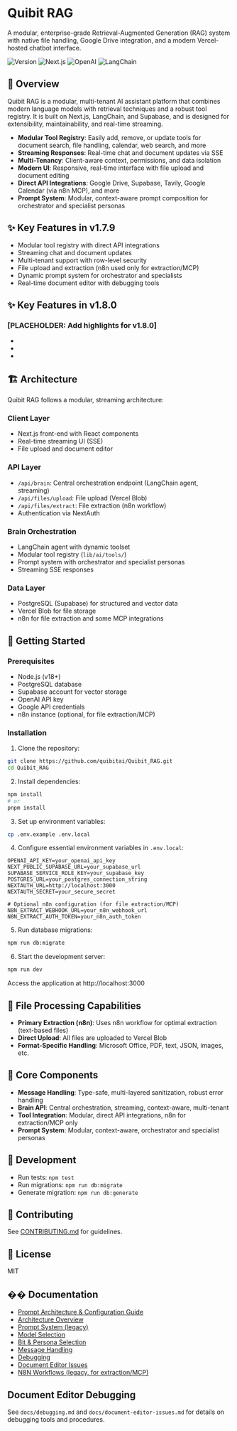 # Quibit RAG

A modular, enterprise-grade Retrieval-Augmented Generation (RAG) system with native file handling, Google Drive integration, and a modern Vercel-hosted chatbot interface.

![Version](https://img.shields.io/badge/version-2.0.0-blue)
![Next.js](https://img.shields.io/badge/Next.js-15.3.0-black)
![OpenAI](https://img.shields.io/badge/OpenAI-GPT--4-green)
![LangChain](https://img.shields.io/badge/LangChain-0.3.24-yellow)

## 🌟 Overview

Quibit RAG is a modular, multi-tenant AI assistant platform that combines modern language models with retrieval techniques and a robust tool registry. It is built on Next.js, LangChain, and Supabase, and is designed for extensibility, maintainability, and real-time streaming.

- **Modular Tool Registry**: Easily add, remove, or update tools for document search, file handling, calendar, web search, and more
- **Streaming Responses**: Real-time chat and document updates via SSE
- **Multi-Tenancy**: Client-aware context, permissions, and data isolation
- **Modern UI**: Responsive, real-time interface with file upload and document editing
- **Direct API Integrations**: Google Drive, Supabase, Tavily, Google Calendar (via n8n MCP), and more
- **Prompt System**: Modular, context-aware prompt composition for orchestrator and specialist personas

## ✨ Key Features in v1.7.9

- Modular tool registry with direct API integrations
- Streaming chat and document updates
- Multi-tenant support with row-level security
- File upload and extraction (n8n used only for extraction/MCP)
- Dynamic prompt system for orchestrator and specialists
- Real-time document editor with debugging tools

## ✨ Key Features in v1.8.0

### [PLACEHOLDER: Add highlights for v1.8.0]
- 
- 
- 

## 🏗️ Architecture

Quibit RAG follows a modular, streaming architecture:

### Client Layer
- Next.js front-end with React components
- Real-time streaming UI (SSE)
- File upload and document editor

### API Layer
- `/api/brain`: Central orchestration endpoint (LangChain agent, streaming)
- `/api/files/upload`: File upload (Vercel Blob)
- `/api/files/extract`: File extraction (n8n workflow)
- Authentication via NextAuth

### Brain Orchestration
- LangChain agent with dynamic toolset
- Modular tool registry (`lib/ai/tools/`)
- Prompt system with orchestrator and specialist personas
- Streaming SSE responses

### Data Layer
- PostgreSQL (Supabase) for structured and vector data
- Vercel Blob for file storage
- n8n for file extraction and some MCP integrations

## 🚀 Getting Started

### Prerequisites
- Node.js (v18+)
- PostgreSQL database
- Supabase account for vector storage
- OpenAI API key
- Google API credentials
- n8n instance (optional, for file extraction/MCP)

### Installation

1. Clone the repository:
```bash
git clone https://github.com/quibitai/Quibit_RAG.git
cd Quibit_RAG
```

2. Install dependencies:
```bash
npm install
# or
pnpm install
```

3. Set up environment variables:
```bash
cp .env.example .env.local
```

4. Configure essential environment variables in `.env.local`:
```
OPENAI_API_KEY=your_openai_api_key
NEXT_PUBLIC_SUPABASE_URL=your_supabase_url
SUPABASE_SERVICE_ROLE_KEY=your_supabase_key
POSTGRES_URL=your_postgres_connection_string
NEXTAUTH_URL=http://localhost:3000
NEXTAUTH_SECRET=your_secure_secret

# Optional n8n configuration (for file extraction/MCP)
N8N_EXTRACT_WEBHOOK_URL=your_n8n_webhook_url
N8N_EXTRACT_AUTH_TOKEN=your_n8n_auth_token
```

5. Run database migrations:
```bash
npm run db:migrate
```

6. Start the development server:
```bash
npm run dev
```

Access the application at http://localhost:3000

## 📂 File Processing Capabilities

- **Primary Extraction (n8n)**: Uses n8n workflow for optimal extraction (text-based files)
- **Direct Upload**: All files are uploaded to Vercel Blob
- **Format-Specific Handling**: Microsoft Office, PDF, text, JSON, images, etc.

## 🧩 Core Components

- **Message Handling**: Type-safe, multi-layered sanitization, robust error handling
- **Brain API**: Central orchestration, streaming, context-aware, multi-tenant
- **Tool Integration**: Modular, direct API integrations, n8n for extraction/MCP only
- **Prompt System**: Modular, context-aware, orchestrator and specialist personas

## 🧪 Development

- Run tests: `npm test`
- Run migrations: `npm run db:migrate`
- Generate migration: `npm run db:generate`

## 🤝 Contributing

See [CONTRIBUTING.md](./CONTRIBUTING.md) for guidelines.

## 📄 License

MIT

## �� Documentation

- [Prompt Architecture & Configuration Guide](./Prompt%20Architecture%20and%20Configuration%20Guide.md)
- [Architecture Overview](./ARCHITECTURE.md)
- [Prompt System (legacy)](./docs/PROMPT_SYSTEM.md)
- [Model Selection](./docs/MODEL_SELECTION.md)
- [Bit & Persona Selection](./docs/Bit-Selection-Implementation.md)
- [Message Handling](./docs/MESSAGE_HANDLING.md)
- [Debugging](./docs/debugging.md)
- [Document Editor Issues](./docs/document-editor-issues.md)
- [N8N Workflows (legacy, for extraction/MCP)](./docs/N8N_WORKFLOWS.md)

## Document Editor Debugging

See `docs/debugging.md` and `docs/document-editor-issues.md` for details on debugging tools and procedures.

